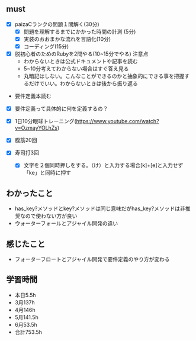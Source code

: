 

## must
- [x] paizaCランクの問題１問解く(30分)
  - [x] 問題を理解するまでにかかった時間の計測 (5分)
  - [x] 実装のおおまかな流れを言語化(10分)
  - [x] コーディング(15分)
- [x] 脱初心者のためのRubyを2問やる(10~15分でやる)
  注意点
   -  わからないときは公式ドキュメントや記事を読む
   -  5~10分考えてわからない場合はすぐ答え見る
   -  丸暗記はしない。こんなことができるのかと抽象的にできる事を把握するだけでいい。わからないときは後から振り返る
- 要件定義本読む
- [x] 要件定義って具体的に何を定義するの？
  
 
- [x] 1日10分眼球トレーニング(https://www.youtube.com/watch?v=OzmayYOLhZs)
- [x] 腹筋20回
- [x] 寿司打3回
  - [x] 文字を２個同時押しをする。（け）と入力する場合[k]+[e]と入力せず「ke」と同時に押す


## わかったこと
- has_key?メソッドとkey?メソッドは同じ意味だがhas_key?メソッドは非推奨なので使わない方が良い
- ウォーターフォールとアジャイル開発の違い

## 感じたこと
- フォーターフロートとアジャイル開発で要件定義のやり方が変わる


## 学習時間
  - 本日5.5h
  - 3月137h
  - 4月146h
  - 5月141.5h
  - 6月53.5h　
  - 合計753.5h
    

